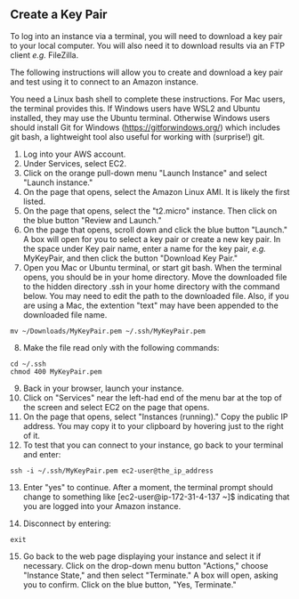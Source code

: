 ## Create a Key Pair

To log into an instance via a terminal, you will need to download a key pair to your local computer. You will also need it to download results via an FTP client *e.g.* FileZilla.  

The following instructions will allow you to create and download a key pair and test using it to connect to an Amazon instance.  

You need a Linux bash shell to complete these instructions. For Mac users, the terminal provides this. If Windows users have WSL2 and Ubuntu installed, they may use the Ubuntu terminal. Otherwise Windows users should install Git for Windows (https://gitforwindows.org/) which includes git bash, a lightweight tool also useful for working with (surprise!) git.  

1. Log into your AWS account.  
1. Under Services, select EC2.  
1. Click on the orange pull-down menu "Launch Instance" and select "Launch instance."  
1. On the page that opens, select the Amazon Linux AMI. It is likely the first listed.  
1. On the page that opens, select  the "t2.micro" instance. Then click on the blue button  "Review and Launch."  
1. On the page that opens, scroll down and click the blue button "Launch." A box will open for you to select a key pair or create a new key pair. In the space under Key pair name, enter a name for the key pair, *e.g.* MyKeyPair, and then click the button "Download Key Pair."   
1. Open you Mac or Ubuntu terminal, or start git bash. When the terminal opens, you should be in your home directory. Move the downloaded file to the hidden directory .ssh in your home directory with the command below. You may need to edit the path to the downloaded file. Also, if you are using a Mac, the extention "text" may have been appended to the downloaded file name.  

```
mv ~/Downloads/MyKeyPair.pem ~/.ssh/MyKeyPair.pem
```
8. Make the file read only with the following commands:

```
cd ~/.ssh
chmod 400 MyKeyPair.pem
```

9. Back in your browser, launch your instance.  
10. Click on "Services" near the left-had end of the menu bar at the top of the screen and select EC2 on the page that opens.  
11. On the page that opens, select "Instances (running)." Copy the public IP address. You may copy it to your clipboard by hovering just to the right of it.  
12. To test that you can connect to your instance, go back to your terminal and enter:  

```
ssh -i ~/.ssh/MyKeyPair.pem ec2-user@the_ip_address
```
13. Enter "yes" to continue. After a moment, the terminal prompt should change to something like [ec2-user@ip-172-31-4-137 ~]$ indicating that you are logged into your Amazon instance.

14. Disconnect by entering:  

```
exit
```
15. Go back to the web page displaying your instance and select it if necessary. Click on the drop-down menu button "Actions," choose "Instance State," and then select "Terminate." A box will open, asking you to confirm. Click on the blue button, "Yes, Terminate."